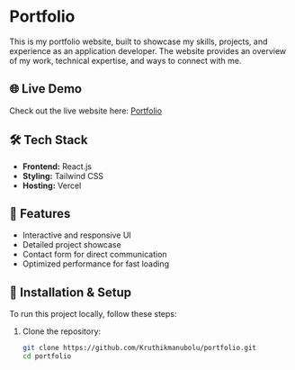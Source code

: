 # Portfolio
This is my portfolio website, built to showcase my skills, projects, and experience as an application developer. The website provides an overview of my work, technical expertise, and ways to connect with me.

## 🌐 Live Demo  
Check out the live website here: [Portfolio](https://portfolio-tau-ten-39.vercel.app/)

## 🛠️ Tech Stack  
- **Frontend:** React.js
- **Styling:** Tailwind CSS  
- **Hosting:** Vercel  

## 📌 Features  
- Interactive and responsive UI  
- Detailed project showcase  
- Contact form for direct communication  
- Optimized performance for fast loading  

## 📂 Installation & Setup  
To run this project locally, follow these steps:  

1. Clone the repository:  
   ```bash
   git clone https://github.com/Kruthikmanubolu/portfolio.git
   cd portfolio
   ```
